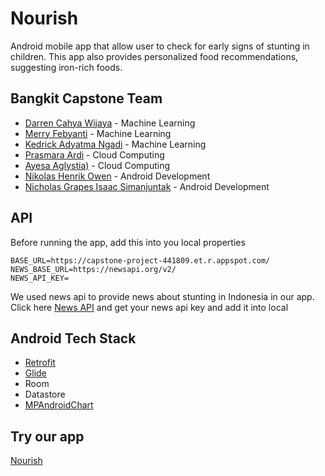 # Nourish
Android mobile app that allow user to check for early signs of stunting in children. This app also provides personalized food recommendations, suggesting iron-rich foods.

## Bangkit Capstone Team
- [Darren Cahya Wijaya](https://github.com/Xyvern) - Machine Learning
- [Merry Febyanti](https://github.com/merryfeby) - Machine Learning
- [Kedrick Adyatma Ngadi](https://www.linkedin.com/in/kedrick-adyatma-ngadi-651963285/) - Machine Learning
- [Prasmara Ardi](https://github.com/PrasmaraArdi) - Cloud Computing
- [Ayesa Aglystia)](https://github.com/ayesaaglyst) - Cloud Computing
- [Nikolas Henrik Owen](https://github.com/NikoHoc) - Android Development
- [Nicholas Grapes Isaac Simanjuntak](https://github.com/AyZaku) - Android Development

## API
Before running the app, add this into you local properties
```
BASE_URL=https://capstone-project-441809.et.r.appspot.com/
NEWS_BASE_URL=https://newsapi.org/v2/
NEWS_API_KEY=
```
We used news api to provide news about stunting in Indonesia in  our app. Click here [News API](https://newsapi.org/) and get your news api key and add it into local

## Android Tech Stack
- [Retrofit](https://github.com/square/retrofit)
- [Glide](https://github.com/bumptech/glide)
- Room
- Datastore
- [MPAndroidChart](https://github.com/PhilJay/MPAndroidChart)

## Try our app
[Nourish](https://drive.google.com/drive/u/4/folders/12srnnzpE6bPcXMva1nxFUFYjJ2DvHQw6)
